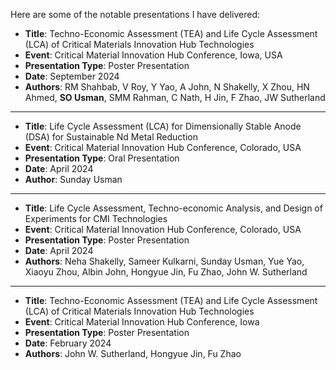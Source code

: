 Here are some of the notable presentations I have delivered:

- **Title**: Techno-Economic Assessment (TEA) and Life Cycle Assessment (LCA) of Critical Materials Innovation Hub Technologies
- **Event**: Critical Material Innovation Hub Conference, Iowa, USA
- **Presentation Type**: Poster Presentation
- **Date**: September 2024
- **Authors**: RM Shahbab, V Roy, Y Yao, A John, N Shakelly, X Zhou, HN Ahmed, **SO Usman**, SMM Rahman, C Nath, H Jin, F Zhao, JW Sutherland
---
- **Title**: Life Cycle Assessment (LCA) for Dimensionally Stable Anode (DSA) for Sustainable Nd Metal Reduction
- **Event**: Critical Material Innovation Hub Conference, Colorado, USA
- **Presentation Type**: Oral Presentation
- **Date**: April 2024
- **Author**: Sunday Usman
---
- **Title**: Life Cycle Assessment, Techno-economic Analysis, and Design of Experiments for CMI Technologies
- **Event**: Critical Material Innovation Hub Conference, Colorado, USA
- **Presentation Type**: Poster Presentation
- **Date**: April 2024
- **Authors**: Neha Shakelly, Sameer Kulkarni, Sunday Usman, Yue Yao, Xiaoyu Zhou, Albin John, Hongyue Jin, Fu Zhao, John W. Sutherland   
---
- **Title**: Techno-Economic Assessment (TEA) and Life Cycle Assessment (LCA) of Critical Materials Innovation Hub Technologies
- **Event**: Critical Material Innovation Hub Conference, Iowa
- **Presentation Type**: Poster Presentation
- **Date**: February 2024
- **Authors**: John W. Sutherland, Hongyue Jin, Fu Zhao 
